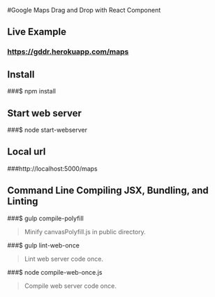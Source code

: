 #Google Maps Drag and Drop with React Component

## Live Example
### https://gddr.herokuapp.com/maps


## Install
###$ npm install


## Start web server
###$ node start-webserver


## Local url
###http://localhost:5000/maps



## Command Line Compiling JSX, Bundling, and Linting 

###$ gulp compile-polyfill
>Minify canvasPolyfill.js in public directory.

###$ gulp lint-web-once
>Lint web server code once.

###$ node compile-web-once.js
>Compile web server code once.
